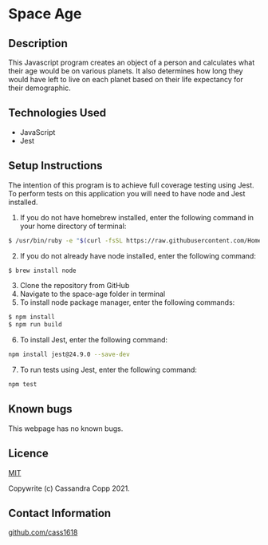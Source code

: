 # Space Age

## Description

This Javascript program creates an object of a person and calculates what their age would be on various planets.  It also determines how long they would have left to live on each planet based on their life expectancy for their demographic.

## Technologies Used

* JavaScript
* Jest

## Setup Instructions

The intention of this program is to achieve full coverage testing using Jest.  To perform tests on this application you will need to have node and Jest installed.
1. If you do not have homebrew installed, enter the following command in your home directory of terminal:
```sh
$ /usr/bin/ruby -e "$(curl -fsSL https://raw.githubusercontent.com/Homebrew/install/master/install)"
```
2. If you do not already have node installed, enter the following command:
```sh
$ brew install node
```
3. Clone the repository from GitHub
4. Navigate to the space-age folder in terminal
5. To install node package manager, enter the following commands:
  ```sh
$ npm install
$ npm run build
```
6. To install Jest, enter the following command:
```sh
npm install jest@24.9.0 --save-dev
```
7. To run tests using Jest, enter the following command:
```sh
npm test
```

## Known bugs

This webpage has no known bugs.

## Licence

[MIT](https://opensource.org/licenses/MIT)

Copywrite (c) Cassandra Copp 2021.

## Contact Information

[github.com/cass1618](http://github.com/cass1618)




